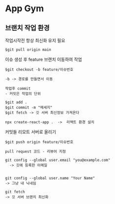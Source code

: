 # App Gym

## 브랜치 작업 환경

작업시작전 항상 최신화 유지 필요

```
$git pull origin main
```

이슈 생성 후 feature 브랜치 이동하여 작업

```
$git checkout -b feature/이슈번호

-b -> 경로를 만들면서 이동
```

```
작업후 commit
- 커밋은 작업의 단위
```

```
$git add .
$git commit -m "메세지"
$git fetch -> 깃 서버 최신정보 가져온다
```

```
npx create-react-app .  ->  리액트 환경 설치
```

커밋들 리모트 서버로 올리기

```
$git push origin feature/이슈번호
```

```
pull request 코드 - 리뷰어 지정

git config --global user.email "you@example.com"
  -> 깃에 등록한 이메일


git config --global user.name "Your Name"
-> 그냥 내 닉네임
```

```
git fetch 
-> 깃 서버 브랜치 최신화
```
